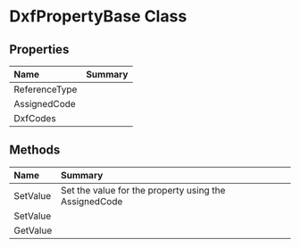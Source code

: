 # DxfPropertyBase<T> Class



## Properties

| Name | Summary | 
| :- | :- | 
| ReferenceType |  | 
| AssignedCode |  | 
| DxfCodes |  | 

## Methods

| Name | Summary | 
| :- | :- | 
| SetValue | Set the value for the property using the AssignedCode | 
| SetValue |  | 
| GetValue |  | 

